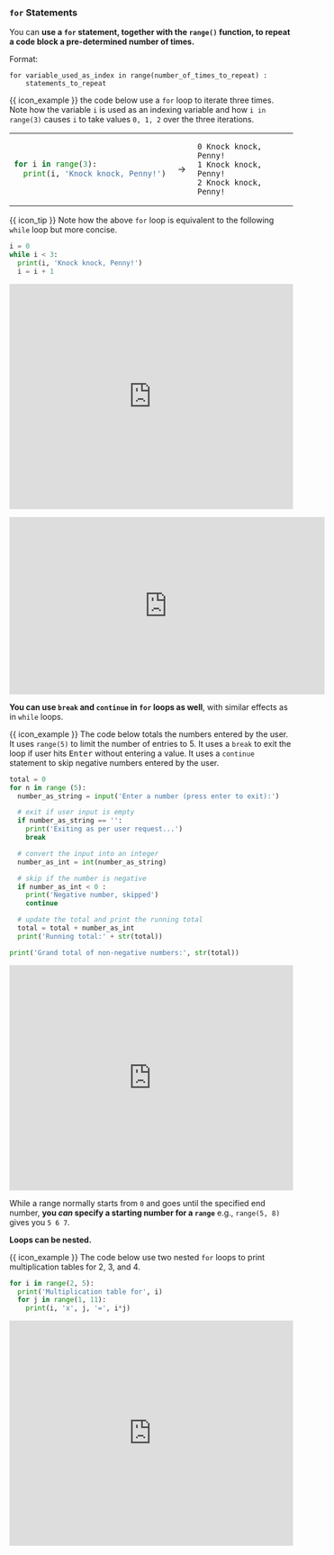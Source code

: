 ### `for` Statements

You can **use a `for` statement, together with the `range()` function, to repeat a code block a pre-determined number of times.**

Format:
```
for variable_used_as_index in range(number_of_times_to_repeat) :
    statements_to_repeat
```

<tip-box>

{{ icon_example }} the code below use a `for` loop to iterate three times. Note how the variable `i` is used as an indexing variable and how `i in range(3)` causes `i` to take values `0, 1, 2` over the three iterations.

<table>
<tbody>
<tr>
  <td>

```python
for i in range(3):
  print(i, 'Knock knock, Penny!')
```
  </td>
  <td>&nbsp;→&nbsp;</td>
  <td>

```
0 Knock knock, Penny!
1 Knock knock, Penny!
2 Knock knock, Penny!
```
  </td>
</tr>
</tbody>
</table>

{{ icon_tip }} Note how the above `for` loop is equivalent to the following `while` loop but more concise.
```python
i = 0
while i < 3:
  print(i, 'Knock knock, Penny!')
  i = i + 1
```

<panel type="seamless" header="%%{{ icon_try }} Try your own%%">

<iframe height="400px" width="100%" src="https://repl.it/@pythonbasics/penny-thrice?lite=true" scrolling="no" frameborder="no" allowtransparency="true" allowfullscreen="true" sandbox="allow-forms allow-pointer-lock allow-popups allow-same-origin allow-scripts allow-modals"></iframe>

</panel><p/>

</tip-box>

<panel type="seamless" header="%%{{ icon_video }} Basic `for` statements%%">
<iframe width="560" height="315" src="https://www.youtube.com/embed/HFQGxh1jY3g?rel=0&showinfo=0&start=8&end=372&version=3" frameborder="0" allowfullscreen></iframe>

</panel><p/>

<include src="exercisePanel.md" boilerplate var-title="Multiplication Table" var-file="e-multiplicationTable.md" />

**You can use `break` and `continue` in `for` loops as well**, with similar effects as in `while` loops.

<tip-box>

{{ icon_example }} The code below totals the numbers entered by the user. It uses `range(5)` to limit the number of entries to 5. It uses a `break` to exit the loop if user hits <kbd>Enter</kbd> without entering a value. It uses a `continue` statement to skip negative numbers entered by the user.


```python
total = 0
for n in range (5):
  number_as_string = input('Enter a number (press enter to exit):')

  # exit if user input is empty
  if number_as_string == '':
    print('Exiting as per user request...')
    break

  # convert the input into an integer
  number_as_int = int(number_as_string)

  # skip if the number is negative
  if number_as_int < 0 :
    print('Negative number, skipped')
    continue

  # update the total and print the running total
  total = total + number_as_int
  print('Running total:' + str(total))

print('Grand total of non-negative numbers:', str(total))
```

<panel type="seamless" header="%%{{ icon_try }} Try your own%%">

<iframe height="400px" width="100%" src="https://repl.it/@pythonbasics/addup-positive?lite=true" scrolling="no" frameborder="no" allowtransparency="true" allowfullscreen="true" sandbox="allow-forms allow-pointer-lock allow-popups allow-same-origin allow-scripts allow-modals"></iframe>

</panel><p/>

</tip-box>

<include src="exercisePanel.md" boilerplate var-title="Multiplication Table (Extended)" var-file="e-multiplicationTableExtended.md" />

While a range normally starts from `0` and goes until the specified end number, **you _can_ specify a starting number for a `range`** e.g., `range(5, 8)` gives you `5 6 7`.

**Loops can be nested.**

<tip-box>

{{ icon_example }} The code below use two nested `for` loops to print multiplication tables for 2, 3, and 4.


```python
for i in range(2, 5):
  print('Multiplication table for', i)
  for j in range(1, 11):
    print(i, 'x', j, '=', i*j)
```

<panel type="seamless" header="%%{{ icon_try }} Try your own%%">

<iframe height="400px" width="100%" src="https://repl.it/@pythonbasics/for-manyMultiplicationTables?lite=true" scrolling="no" frameborder="no" allowtransparency="true" allowfullscreen="true" sandbox="allow-forms allow-pointer-lock allow-popups allow-same-origin allow-scripts allow-modals"></iframe>

</panel><p/>

</tip-box>

<include src="exercisePanel.md" boilerplate var-title="Three Dice Throws" var-file="e-threeDiceThrows.md" />

